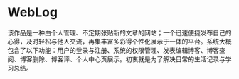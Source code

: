 # WebLog
该作品是一种由个人管理、不定期张贴新的文章的网站；一个迅速便捷发布自己的心得，及时轻松与他人交流，再集丰富多彩得个性化展示于一体的平台。系统大概包含了以下功能：用户的登录与注册、系统的权限管理、发表编辑博客、博客查阅、博客删除、博客评、个人中心页展示。初衷就是为了解决日常的生活记录与学习总结。

